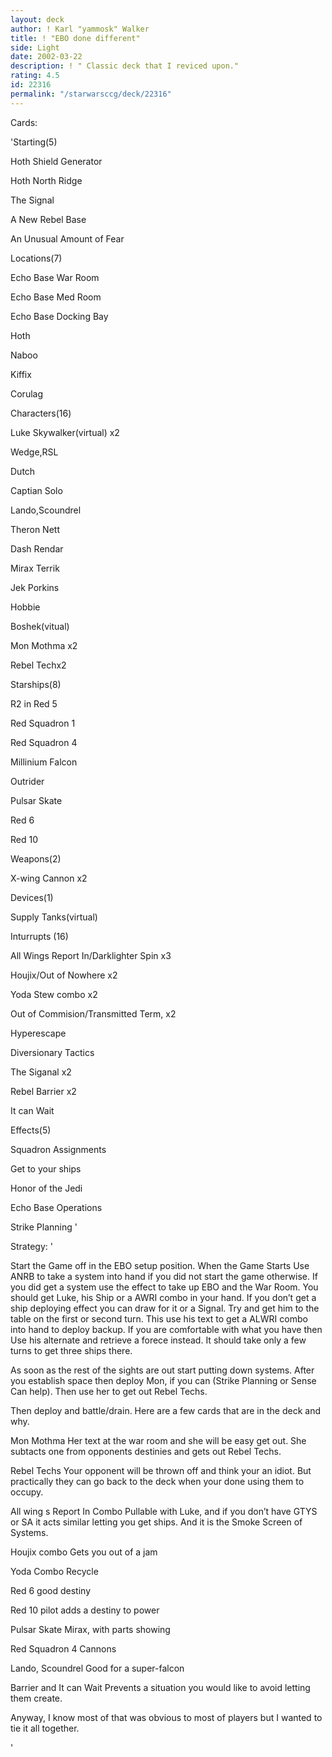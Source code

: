 ```yaml
---
layout: deck
author: ! Karl "yammosk" Walker
title: ! "EBO done different"
side: Light
date: 2002-03-22
description: ! " Classic deck that I reviced upon."
rating: 4.5
id: 22316
permalink: "/starwarsccg/deck/22316"
---
```

Cards: 

'Starting(5)

Hoth Shield Generator

Hoth North Ridge

The Signal

A New Rebel Base

An Unusual Amount of Fear


Locations(7)

Echo Base War Room

Echo Base Med Room

Echo Base Docking Bay

Hoth

Naboo

Kiffix

Corulag


Characters(16)

Luke Skywalker(virtual) x2

Wedge,RSL

Dutch

Captian Solo

Lando,Scoundrel

Theron Nett

Dash Rendar

Mirax Terrik

Jek Porkins

Hobbie

Boshek(vitual)

Mon Mothma x2

Rebel Techx2


Starships(8)

R2 in Red 5

Red Squadron 1

Red Squadron 4

Millinium Falcon

Outrider

Pulsar Skate

Red 6

Red 10


Weapons(2)

X-wing Cannon x2


Devices(1)

Supply Tanks(virtual)


Inturrupts (16)

All Wings Report In/Darklighter Spin x3

Houjix/Out of Nowhere x2

Yoda Stew combo x2

Out of Commision/Transmitted Term, x2

Hyperescape

Diversionary Tactics

The Siganal x2

Rebel Barrier x2

It can Wait


Effects(5)

Squadron Assignments

Get to your ships

Honor of the Jedi

Echo Base Operations 

Strike Planning '

Strategy: '

 Start the Game off in the EBO setup position. When the Game Starts Use ANRB to take a system into hand if you did not start the game otherwise. If you did get a system use the effect to take up EBO and the War Room. You should get Luke, his Ship or a AWRI combo in your hand. If you don’t get a ship deploying effect you can draw for it or a Signal. Try and get him to the table on the first or second turn. This use  his text to get a ALWRI combo into hand to deploy backup. If you are comfortable with what you have then Use his alternate and retrieve a forece instead. It should take only a few turns to get three ships there.

 As soon as the rest of the sights are out start putting down systems. After you establish space then deploy Mon, if you can (Strike Planning or Sense Can help). Then use her to get out Rebel Techs.

 Then deploy and battle/drain. Here are a few cards that are in the deck and why.


Mon Mothma Her text at the war room and she will be easy get out. She subtacts one from opponents destinies and gets out Rebel Techs.


Rebel Techs Your opponent will be thrown off and think your an idiot. But practically they can go back to the deck when your done using them to occupy. 


All wing s Report In Combo Pullable with Luke, and if you don’t have GTYS or SA it acts similar letting you get ships. And it is the Smoke Screen of Systems.


Houjix combo Gets you out of a jam


Yoda Combo Recycle


Red 6 good destiny


Red 10 pilot adds a destiny to power


Pulsar Skate Mirax, with parts showing


Red Squadron 4 Cannons


Lando, Scoundrel Good for a super-falcon


Barrier and It can Wait Prevents a situation you would like to avoid letting them create.


Anyway, I know most of that was obvious to most of players but I wanted to tie it all together. 


'
